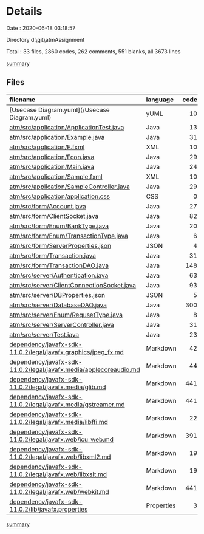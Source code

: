 # Details

Date : 2020-06-18 03:18:57

Directory d:\git\atmAssignment

Total : 33 files,  2860 codes, 262 comments, 551 blanks, all 3673 lines

[summary](results.md)

## Files
| filename | language | code | comment | blank | total |
| :--- | :--- | ---: | ---: | ---: | ---: |
| [Usecase Diagram.yuml](/Usecase Diagram.yuml) | yUML | 10 | 0 | 0 | 10 |
| [atm/src/application/ApplicationTest.java](/atm/src/application/ApplicationTest.java) | Java | 13 | 0 | 3 | 16 |
| [atm/src/application/Example.java](/atm/src/application/Example.java) | Java | 31 | 7 | 11 | 49 |
| [atm/src/application/F.fxml](/atm/src/application/F.fxml) | XML | 10 | 0 | 3 | 13 |
| [atm/src/application/Fcon.java](/atm/src/application/Fcon.java) | Java | 29 | 6 | 11 | 46 |
| [atm/src/application/Main.java](/atm/src/application/Main.java) | Java | 24 | 0 | 5 | 29 |
| [atm/src/application/Sample.fxml](/atm/src/application/Sample.fxml) | XML | 10 | 0 | 4 | 14 |
| [atm/src/application/SampleController.java](/atm/src/application/SampleController.java) | Java | 29 | 6 | 11 | 46 |
| [atm/src/application/application.css](/atm/src/application/application.css) | CSS | 0 | 1 | 0 | 1 |
| [atm/src/form/Account.java](/atm/src/form/Account.java) | Java | 27 | 21 | 7 | 55 |
| [atm/src/form/ClientSocket.java](/atm/src/form/ClientSocket.java) | Java | 82 | 29 | 14 | 125 |
| [atm/src/form/Enum/BankType.java](/atm/src/form/Enum/BankType.java) | Java | 20 | 0 | 5 | 25 |
| [atm/src/form/Enum/TransactionType.java](/atm/src/form/Enum/TransactionType.java) | Java | 6 | 0 | 1 | 7 |
| [atm/src/form/ServerProperties.json](/atm/src/form/ServerProperties.json) | JSON | 4 | 0 | 0 | 4 |
| [atm/src/form/Transaction.java](/atm/src/form/Transaction.java) | Java | 31 | 3 | 9 | 43 |
| [atm/src/form/TransactionDAO.java](/atm/src/form/TransactionDAO.java) | Java | 148 | 78 | 26 | 252 |
| [atm/src/server/Authentication.java](/atm/src/server/Authentication.java) | Java | 63 | 16 | 10 | 89 |
| [atm/src/server/ClientConnectionSocket.java](/atm/src/server/ClientConnectionSocket.java) | Java | 93 | 31 | 17 | 141 |
| [atm/src/server/DBProperties.json](/atm/src/server/DBProperties.json) | JSON | 5 | 0 | 0 | 5 |
| [atm/src/server/DatabaseDAO.java](/atm/src/server/DatabaseDAO.java) | Java | 300 | 57 | 53 | 410 |
| [atm/src/server/Enum/RequsetType.java](/atm/src/server/Enum/RequsetType.java) | Java | 8 | 0 | 1 | 9 |
| [atm/src/server/ServerController.java](/atm/src/server/ServerController.java) | Java | 31 | 5 | 7 | 43 |
| [atm/src/server/Test.java](/atm/src/server/Test.java) | Java | 23 | 2 | 5 | 30 |
| [dependency/javafx-sdk-11.0.2/legal/javafx.graphics/jpeg_fx.md](/dependency/javafx-sdk-11.0.2/legal/javafx.graphics/jpeg_fx.md) | Markdown | 42 | 0 | 8 | 50 |
| [dependency/javafx-sdk-11.0.2/legal/javafx.media/applecoreaudio.md](/dependency/javafx-sdk-11.0.2/legal/javafx.media/applecoreaudio.md) | Markdown | 44 | 0 | 10 | 54 |
| [dependency/javafx-sdk-11.0.2/legal/javafx.media/glib.md](/dependency/javafx-sdk-11.0.2/legal/javafx.media/glib.md) | Markdown | 441 | 0 | 95 | 536 |
| [dependency/javafx-sdk-11.0.2/legal/javafx.media/gstreamer.md](/dependency/javafx-sdk-11.0.2/legal/javafx.media/gstreamer.md) | Markdown | 441 | 0 | 93 | 534 |
| [dependency/javafx-sdk-11.0.2/legal/javafx.media/libffi.md](/dependency/javafx-sdk-11.0.2/legal/javafx.media/libffi.md) | Markdown | 22 | 0 | 8 | 30 |
| [dependency/javafx-sdk-11.0.2/legal/javafx.web/icu_web.md](/dependency/javafx-sdk-11.0.2/legal/javafx.web/icu_web.md) | Markdown | 391 | 0 | 29 | 420 |
| [dependency/javafx-sdk-11.0.2/legal/javafx.web/libxml2.md](/dependency/javafx-sdk-11.0.2/legal/javafx.web/libxml2.md) | Markdown | 19 | 0 | 5 | 24 |
| [dependency/javafx-sdk-11.0.2/legal/javafx.web/libxslt.md](/dependency/javafx-sdk-11.0.2/legal/javafx.web/libxslt.md) | Markdown | 19 | 0 | 6 | 25 |
| [dependency/javafx-sdk-11.0.2/legal/javafx.web/webkit.md](/dependency/javafx-sdk-11.0.2/legal/javafx.web/webkit.md) | Markdown | 441 | 0 | 93 | 534 |
| [dependency/javafx-sdk-11.0.2/lib/javafx.properties](/dependency/javafx-sdk-11.0.2/lib/javafx.properties) | Properties | 3 | 0 | 1 | 4 |

[summary](results.md)